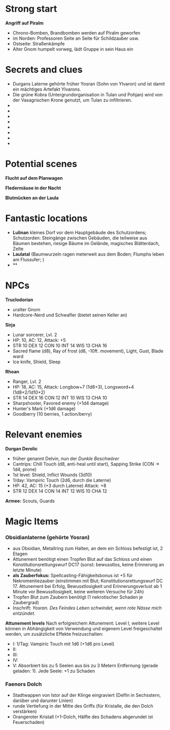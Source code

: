 # Strong start
**Angriff auf Piralm**
- Chrono-Bomben, Brandbomben werden auf Piralm geworfen
- im Norden: Professoren Seite an Seite für Schildzauber usw.
- Ostseite: Straßenkämpfe
- Alter Gnom humpelt vorweg, lädt Gruppe in sein Haus ein

# Secrets and clues
- Durgans Laterne gehörte früher Yosran (Sohn von Ylvaron) und ist damit ein mächtiges Artefakt Ylvarons.
- Die grüne Kobra (Untergrundorganisation in Tulan und Pohjan) wird von der Vasagrischen Krone genutzt, um Tulan zu infiltrieren.
- 
- 
- 
- 
- 
- 
- 
- 

# Potential scenes
**Flucht auf dem Planwagen**

**Fledermäuse in der Nacht**

**Blutmücken an der Laula**

# Fantastic locations
- **Lulinan** kleines Dorf vor dem Hauptgebäude des Schutzordens; Schutzorden: Steingänge zwischen Gebäuden, die teilweise aus Bäumen bestehen, riesige Bäume im Gelände, magisches Blätterdach, Zelte
- **Laulatal** (Baumwurzeln ragen meterweit aus dem Boden; Flumphs leben am Flussufer; )
- **

# NPCs
**Truclodorian** 
- uralter Gnom
- Hardcore-Nerd und Schwafler (bietet seinen Keller an)

**Sirja**
- Lunar sorcerer, Lvl. 2
- HP: 10, AC: 12, Attack: +5
- STR 10 DEX 12 CON 10 INT 14 WIS 13 CHA 16
- Sacred flame (d8), Ray of frost (d8, -10ft. movement), Light, Gust, Blade ward
- Ice knife, Shield, Sleep

**Rhoan**
- Ranger, Lvl. 2
- HP: 18, AC: 15, Attack: Longbow+7 (1d8+3), Longsword+4 (1d8+2/1d10+2)
- STR 14 DEX 16 CON 12 INT 10 WIS 13 CHA 10
- Sharpshooter, Favored enemy (+1d4 damage)
- Hunter's Mark (+1d6 damage)
- Goodberry (10 berries, 1 action/berry)

# Relevant enemies
**Durgan Derolic**
- früher genannt Delvin, nun der *Dunkle Beschwörer*
- Cantrips: Chill Touch (d8, anti-heal until start), Sapping Strike (CON -> 1d4, prone)
- 1st level: Shield, Inflict Wounds (3d10)
- 1/day: Vampiric Touch (2d6, durch die Laterne)
- HP: 42, AC: 15 (+3 durch Laterne) Attack: +8
- STR 12 DEX 14 CON 14 INT 12 WIS 10 CHA 12

**Armee:** Scouts, Guards

# Magic Items
### Obsidianlaterne (gehörte Yosran)
- aus Obsidian, Metallring zum Halten, an dem ein Schloss befestigt ist, 2 Etagen
- Attunement benötigt einen Tropfen Blut auf das Schloss und einen Konstitutionsrettungswurf DC17 (sonst: bewusstlos, keine Erinnerung an letzte Minute)
- **als Zauberfokus:** Spellcasting-Fähigkeitsbonus ist +5 für Nekromentiezauber (einstimmen mit Blut; Konstitutionsrettungswurf DC 17. Attunement bei Erfolg, Bewusstlosigkeit und Erinnerungsverlust ab 1 Minute vor Bewusstlosigkeit, keine weiteren Versuche für 24h)
- Tropfen Blut zum Zaubern benötigt (1 nekrotischer Schaden je Zaubergrad)
- Inschrift: *Yosran. Des Feindes Leben schwindet, wenn rote Nässe mich entzündet.*

**Attunement levels**
Nach erfolgreichem Attunement: Level I, weitere Level können in Abhängigkeit von Verwendung und eigenem Level freigeschaltet werden, um zusätzliche Effekte freizuschalten:
- I: 1/Tag: Vampiric Touch mit 1d6 (+1d6 pro Level)
- II: 
- III: 
- IV: 
- V: Absorbiert bis zu 5 Seelen aus bis zu 3 Metern Entfernung (gerade geladen: 1). Jede Seele: +1 zu Schaden

### Faenors Dolch
- Stadtwappen von Istor auf der Klinge eingraviert (Delfin in Sechsstern, darüber und darunter Linien)
- runde Vertiefung in der Mitte des Griffs (für Kristalle, die den Dolch verstärken)
- Orangeroter Kristall (+1-Dolch, Hälfte des Schadens abgerundet ist Feuerschaden)